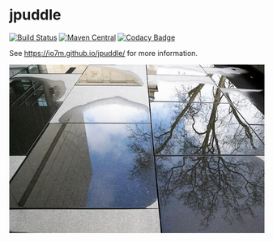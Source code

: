 jpuddle
===

[![Build Status](https://travis-ci.org/io7m/jpuddle.svg)](https://travis-ci.org/io7m/jpuddle)
[![Maven Central](https://maven-badges.herokuapp.com/maven-central/com.io7m.jpuddle/io7m-jpuddle/badge.png)](https://maven-badges.herokuapp.com/maven-central/com.io7m.jpuddle/io7m-jpuddle)
[![Codacy Badge](https://api.codacy.com/project/badge/Grade/c38d59de52c3405ba7deb0d649a4dfff)](https://www.codacy.com/app/github_79/jpuddle?utm_source=github.com&amp;utm_medium=referral&amp;utm_content=io7m/jpuddle&amp;utm_campaign=Badge_Grade)

See https://io7m.github.io/jpuddle/ for more information.

![jpuddle](./src/site/resources/jpuddle.jpg?raw=true)

